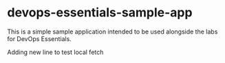 # devops-essentials-sample-app

This is a simple sample application intended to be used alongside the labs for DevOps Essentials.

Adding new line to test local fetch
